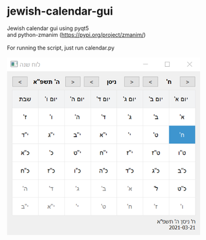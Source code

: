 # jewish-calendar-gui
Jewish calendar gui using pyqt5\
and python-zmanim (https://pypi.org/project/zmanim/) \
\
For running the script, just run calendar.py
\
\
![alt text](screenshot0.png)

